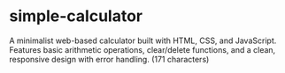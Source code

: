 # simple-calculator
A minimalist web-based calculator built with HTML, CSS, and JavaScript. Features basic arithmetic operations, clear/delete functions, and a clean, responsive design with error handling. (171 characters)
